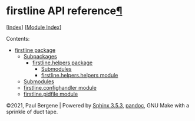 <div class="document">

<div class="documentwrapper">

<div class="body" role="main">

<div id="firstline-api-reference" class="section">

# firstline API reference[¶](#firstline-api-reference "Permalink to this headline")

\[[<span class="std std-ref">Index</span>](genindex.md)\]
\[[<span class="std std-ref">Module Index</span>](py-modindex.md)\]

<div class="toctree-wrapper compound">

<span class="caption-text">Contents:</span>

  - [firstline package](firstline.md)
      - [Subpackages](firstline.md#subpackages)
          - [firstline.helpers package](firstline.helpers.md)
              - [Submodules](firstline.helpers.md#submodules)
              - [firstline.helpers.helpers
                module](firstline.helpers.md#module-firstline.helpers.helpers)
      - [Submodules](firstline.md#submodules)
      - [firstline.confighandler
        module](firstline.md#module-firstline.confighandler)
      - [firstline.pidfile
        module](firstline.md#module-firstline.pidfile)

</div>

</div>

</div>

</div>

<div class="clearer">

</div>

</div>

<div class="footer">

©2021, Paul Bergene | Powered by
[Sphinx 3.5.3](https://www.sphinx-doc.org/),
[pandoc](https://pandoc.org), GNU Make with a sprinkle of duct tape.

</div>

